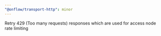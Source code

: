 ```yaml
---
"@onflow/transport-http": minor
---
```


Retry 429 (Too many requests) responses which are used for access node rate limiting
